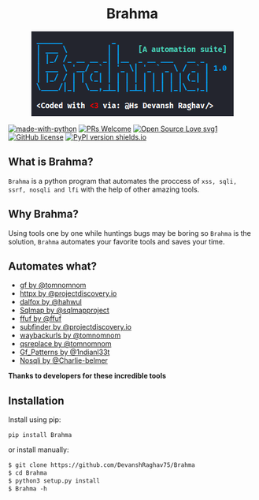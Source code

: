 <h1 align="center">Brahma</h1>
<p align="center"><img src="https://github.com/DevanshRaghav75/Brahma/blob/main/img/Brahma_logo.png">

[![made-with-python](https://img.shields.io/badge/Made%20with-Python-1f425f.svg)](https://www.python.org/)
[![PRs Welcome](https://img.shields.io/badge/PRs-welcome-brightgreen.svg?style=flat-square)](http://makeapullrequest.com)
[![Open Source Love svg1](https://badges.frapsoft.com/os/v1/open-source.svg?v=103)](https://github.com/ellerbrock/open-source-badges/)
[![GitHub license](https://img.shields.io/github/license/DevanshRaghav75/Brahma.svg)](https://github.com/DevanshRaghav75/Brahma/blob/master/LICENSE.md)
[![PyPI version shields.io](https://img.shields.io/badge/pypi-v1.0-green)](https://img.shields.io/badge/pypi-v1.0-green)

## What is Brahma?

`Brahma` is a python program that automates the proccess of `xss, sqli, ssrf, nosqli and lfi` with the help of other amazing tools.

## Why Brahma?

Using tools one by one while huntings bugs may be boring so `Brahma` is the solution, `Brahma` automates your favorite tools and saves your time.

## Automates what?

* <a href="https://github.com/tomnomnom/gf">gf by @tomnomnom</a>
* <a href="https://github.com/projectdiscovery/httpx">httpx by @projectdiscovery.io</a>
* <a href="https://github.com/hahwul/dalfox">dalfox by @hahwul</a>
* <a href="https://sqlmap.org/">Sqlmap by @sqlmapproject</a>
* <a href="https://github.com/ffuf/ffuf">ffuf by @ffuf</a>
* <a href="https://github.com/projectdiscovery/subfinder">subfinder by @projectdiscovery.io</a>
* <a href="https://github.com/tomnomnom/waybackurls">waybackurls by @tomnomnom</a>
* <a href="https://github.com/tomnomnom/qsreplace">qsreplace by @tomnomnom</a>
* <a href="https://github.com/1ndianl33t/Gf-Patterns">Gf_Patterns by @1ndianl33t</a>
* <a href="https://github.com/Charlie-belmer/nosqli">Nosqli by @Charlie-belmer</a>

**Thanks to developers for these incredible tools**

## Installation

Install using pip:  

```
pip install Brahma  
```
or install manually:
  
```
$ git clone https://github.com/DevanshRaghav75/Brahma
$ cd Brahma
$ python3 setup.py install  
$ Brahma -h
```

